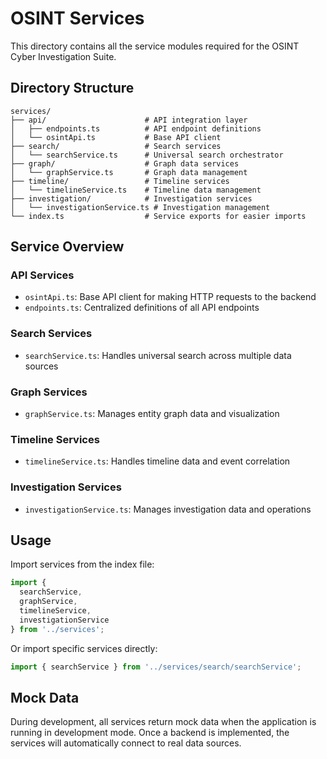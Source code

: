 # OSINT Services

This directory contains all the service modules required for the OSINT Cyber Investigation Suite.

## Directory Structure

```
services/
├── api/                      # API integration layer
│   ├── endpoints.ts          # API endpoint definitions
│   └── osintApi.ts           # Base API client
├── search/                   # Search services
│   └── searchService.ts      # Universal search orchestrator
├── graph/                    # Graph data services
│   └── graphService.ts       # Graph data management
├── timeline/                 # Timeline services
│   └── timelineService.ts    # Timeline data management
├── investigation/            # Investigation services
│   └── investigationService.ts # Investigation management
└── index.ts                  # Service exports for easier imports
```

## Service Overview

### API Services

- `osintApi.ts`: Base API client for making HTTP requests to the backend
- `endpoints.ts`: Centralized definitions of all API endpoints

### Search Services

- `searchService.ts`: Handles universal search across multiple data sources

### Graph Services

- `graphService.ts`: Manages entity graph data and visualization

### Timeline Services

- `timelineService.ts`: Handles timeline data and event correlation

### Investigation Services

- `investigationService.ts`: Manages investigation data and operations

## Usage

Import services from the index file:

```typescript
import { 
  searchService, 
  graphService, 
  timelineService,
  investigationService 
} from '../services';
```

Or import specific services directly:

```typescript
import { searchService } from '../services/search/searchService';
```

## Mock Data

During development, all services return mock data when the application is running in development mode. Once a backend is implemented, the services will automatically connect to real data sources.
